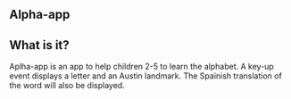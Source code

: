 Alpha-app
--------------

What is it?
--------------
Aplha-app is an app to help children 2-5 to learn the alphabet. A key-up event displays a letter and an Austin landmark. The Spainish translation of the word will also be displayed.
